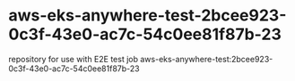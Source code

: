 # aws-eks-anywhere-test-2bcee923-0c3f-43e0-ac7c-54c0ee81f87b-23
repository for use with E2E test job aws-eks-anywhere-test:2bcee923-0c3f-43e0-ac7c-54c0ee81f87b-23
